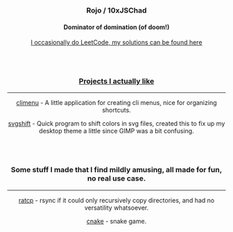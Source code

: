 <h3 align="center">Rojo / 10xJSChad</h3>
<h4 align="center">Dominator of domination (of doom!) </h4>
  
<p align="center"> 
  <a href="https://github.com/10xJSChad/Casual-Leetcoding">I occasionally do LeetCode, my solutions can be found here
</p>

<br>
<br>

<h3 align="center">
  Projects I actually like
</h3>

------

<p align="center">
  <a href="https://github.com/10xJSChad/climenu">climenu</a> - A little application for creating cli menus, nice for organizing shortcuts.
</p>

<p align="center">
  <a href="https://github.com/10xJSChad/svgshift">svgshift</a> - Quick program to shift colors in svg files, created this to fix up my desktop theme a little since GIMP was a bit confusing.
</p>

<br>
<br>

<h3 align="center">
  Some stuff I made that I find mildly amusing, all made for fun, no real use case.
</h3>

------

<p align="center">
  <a href="https://github.com/10xJSChad/ratcp">ratcp</a> - rsync if it could only recursively copy directories, and had no versatility whatsoever.
</p>

<p align="center">
  <a href="https://github.com/10xJSChad/cnake">cnake</a> - snake game.
</p>
